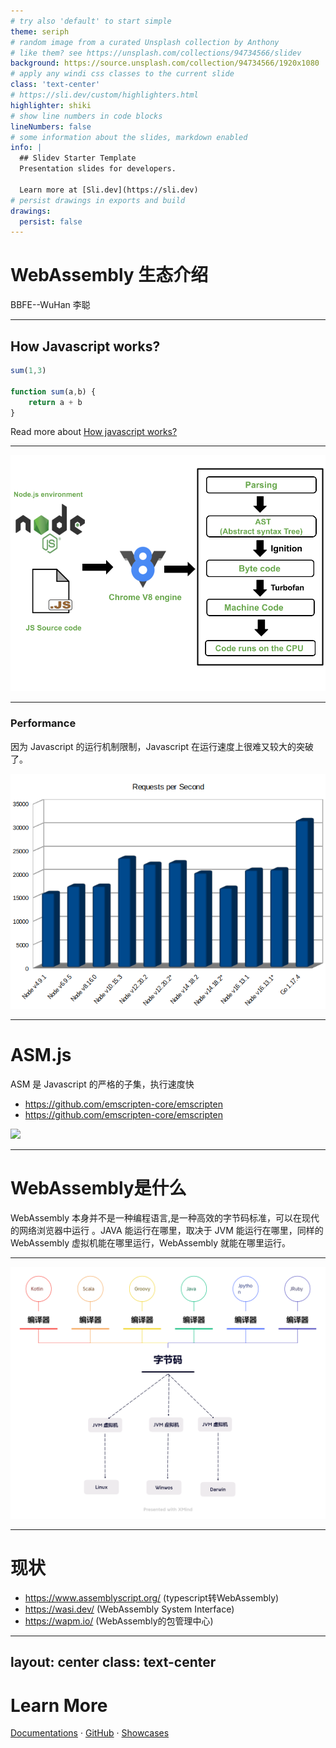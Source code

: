 ```yaml
---
# try also 'default' to start simple
theme: seriph
# random image from a curated Unsplash collection by Anthony
# like them? see https://unsplash.com/collections/94734566/slidev
background: https://source.unsplash.com/collection/94734566/1920x1080
# apply any windi css classes to the current slide
class: 'text-center'
# https://sli.dev/custom/highlighters.html
highlighter: shiki
# show line numbers in code blocks
lineNumbers: false
# some information about the slides, markdown enabled
info: |
  ## Slidev Starter Template
  Presentation slides for developers.

  Learn more at [Sli.dev](https://sli.dev)
# persist drawings in exports and build
drawings:
  persist: false
---
```


# WebAssembly 生态介绍

BBFE--WuHan 李聪

---

## How Javascript works?
```javascript
sum(1,3)

function sum(a,b) {
    return a + b
}
```

Read more about [How javascript works?](https://coralogix.com/blog/how-js-works-behind-the-scenes%E2%80%8A-%E2%80%8Athe-engine/)

---

<img src="/js_compile.png"/>

---

### Performance

因为 Javascript 的运行机制限制，Javascript 在运行速度上很难又较大的突破了。

<img src="/node_benchmark.png"/>

---

# ASM.js
ASM 是 Javascript 的严格的子集，执行速度快

- https://github.com/emscripten-core/emscripten
- https://github.com/emscripten-core/emscripten

<img src="asm.js_benchmark.png" />

---

# WebAssembly是什么
WebAssembly 本身并不是一种编程语言,是一种高效的字节码标准，可以在现代的网络浏览器中运行 。JAVA 能运行在哪里，取决于 JVM 能运行在哪里，同样的 WebAssembly 虚拟机能在哪里运行，WebAssembly 就能在哪里运行。

---

<img src="JVM.png" />

---

# 现状
- https://www.assemblyscript.org/ (typescript转WebAssembly)
- https://wasi.dev/ (WebAssembly System Interface)
- https://wapm.io/ (WebAssembly的包管理中心)

---
layout: center
class: text-center
---

# Learn More

[Documentations](https://sli.dev) · [GitHub](https://github.com/slidevjs/slidev) · [Showcases](https://sli.dev/showcases.html)
